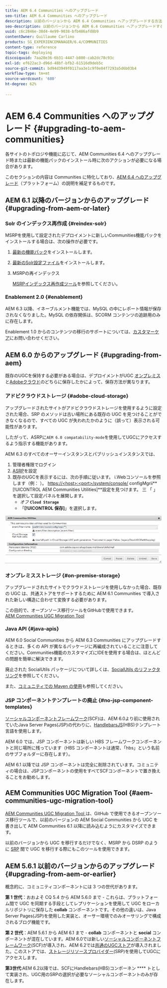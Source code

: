 ```yaml
---
title: AEM 6.4 Communities へのアップグレード
seo-title: AEM 6.4 Communities へのアップグレード
description: 以前のバージョンから AEM 6.4 Communities へアップグレードする方法
seo-description: 以前のバージョンから AEM 6.4 Communities へアップグレードする方法
uuid: c6c2846e-38d4-4e99-9038-bfb486afd8b9
contentOwner: Guillaume Carlino
products: SG_EXPERIENCEMANAGER/6.4/COMMUNITIES
content-type: reference
topic-tags: deploying
discoiquuid: 7aa28e36-6b31-4447-b800-cab2dc78c93c
exl-id: ef622ac3-d96d-48bf-bfb2-61516d9deb5c
source-git-commit: bd94d3949f0117aa3e1c9f0e84f7293a5d6b03b4
workflow-type: tm+mt
source-wordcount: '680'
ht-degree: 62%

---
```


# AEM 6.4 Communities へのアップグレード  {#upgrading-to-aem-communities}

各サイトのトポロジや機能に応じて、AEM Communities 6.4 へのアップグレード時または最新の機能パックのインストール時に次のアクションが必要になる場合があります。

このセクションの内容は Communities に特化しており、[AEM 6.4 へのアップグレード](../../help/sites-deploying/upgrade.md)（プラットフォーム）の説明を補足するものです。

## AEM 6.1 以降のバージョンからのアップグレード {#upgrading-from-aem-or-later}

### Solr のインデックス再作成 {#reindex-solr}

MSRPを使用して設定されたデプロイメントに新しいCommunities機能パックをインストールする場合は、次の操作が必要です。

1. [最新の機能パック](deploy-communities.md#latestfeaturepack)をインストールします。
2. [最新のSolr設定ファイル](msrp.md#upgrading)をインストールします。
3. MSRPの再インデックス

   [MSRPインデックス再作成ツール](msrp.md#msrp-reindex-tool)を参照してください。

### Enablement 2.0 {#enablement}

AEM 6.3 以降、イネーブルメント機能では、MySQL の中にレポート情報が保存されなくなりました。MySQL の依存関係は、SCORM コンテンツの追跡用のみに存在します。

Enablement 1.0 からのコンテンツの移行のサポートについては、[カスタマーケア](https://helpx.adobe.com/jp/marketing-cloud/contact-support.html)にお問い合わせください。

## AEM 6.0 からのアップグレード  {#upgrading-from-aem}

既存のUGCを保持する必要がある場合は、デプロイメントがUGC [オンプレミス](#on-premise-storage)と[Adobeクラウド](#adobe-cloud-storage)のどちらに保存したかによって、保存方法が異なります。

### アドビクラウドストレージ {#adobe-cloud-storage}

アップグレードされたサイトがアドビクラウドストレージを使用するように設定された場合、SRP のメソッドは古い場所にある既存の UGC を見つけることができなくなるので、すべての UGC が失われたかのように（誤って）表示される可能性があります。

したがって、ASRPに`AEM 6.0 compatability-mode`を使用してUGCにアクセスするよう指示する機能があります。

AEM 6.3 のすべてのオーサーインスタンスとパブリッシュインスタンスでは、

1. 管理者権限でログイン
2. [ASRP](asrp.md)を設定
3. 既存のUGCを表示するには、次の手順に従います。
i.Webコンソールを参照します（例： ）。
   [https://&lt;host>:&lt;port>/system/console/](http://localhost:4502/system/console/configMgr)
configMgrii**[!UICONTROL AEM Communities Utilities]**設定を見つけます。
三 「 」を選択して設定パネルを展開します。
   * *オフ* **`Cloud Storage`**
   * 「**[!UICONTROL 保存]**」を選択します。

![chlimage_1-126](assets/chlimage_1-126.png)

### オンプレミスストレージ {#on-premise-storage}

アップグレードされたサイトでクラウドストレージを使用しなかった場合、既存の UGC は、共通ストアをサポートするために AEM 6.1 Communities で導入された新しい構造に合わせて変換する必要があります。

この目的で、オープンソース移行ツールをGitHubで使用できます。\
[AEM Communities UGC Migration Tool](https://github.com/Adobe-Marketing-Cloud/communities-ugc-migration)

### Java API {#java-apis}

AEM 6.0 Social Communities から AEM 6.3 Communities にアップグレードするときは、多くの API が異なるパッケージに再編成されていることに注意してください。Communities機能のカスタマイズにIDEを使用する場合は、ほとんどの問題を簡単に解決できます。

廃止された SocialUtils パッケージについて詳しくは、[SocialUtils のリファクタリング](socialutils.md)を参照してください。

また、[コミュニティでの Maven の使用](maven.md)も参照してください。

### JSP コンポーネントテンプレートの廃止  {#no-jsp-component-templates}

[ソーシャルコンポーネントフレームワーク](scf.md)(SCF)は、AEM 6.0より前に使用されていたJava Server Pages(JSP)の代わりに、[HandlebarsJS](https://www.handlebarsjs.com/)(HBS)テンプレート言語を使用します。

AEM 6.0 では、JSP コンポーネントは新しい HBS フレームワークコンポーネントと同じ場所に残っています（HBS コンポーネントは通常、「hbs」という名前のサブフォルダーに存在します）。

AEM 6.1 以降では JSP コンポーネントは完全に削除されています。コミュニティの場合は、JSPコンポーネントの使用をすべてSCFコンポーネントで置き換えることをお勧めします。

## AEM Communities UGC Migration Tool {#aem-communities-ugc-migration-tool}

[AEM Communities UGC Migration Tool ](https://github.com/Adobe-Marketing-Cloud/communities-ugc-migration)は、GitHub で使用できるオープンソース移行ツールで、以前のバージョンの AEM Social Communities から UGC を書き出して AEM Communities 6.1 以降に読み込むようにカスタマイズできます。

以前のバージョンから UGC を移行するだけでなく、MSRP から DSRP のように [SRP](working-with-srp.md) 間で UGC を移行する際にもこのツールを使用できます。

## AEM 5.6.1 以前のバージョンからのアップグレード  {#upgrading-from-aem-or-earlier}

概念的に、コミュニティコンポーネントには 3 つの世代があります。

**第 1 世代**：おおよそ CQ 5.4 から AEM 5.6.0 まで - これらは、プラットフォーム間で UGC を同期する手段としてレプリケーションを使用して UGC をローカルリポジトリに保存した **collab** コンポーネントです。その他の違いは、Java Server Pages(JSP)を使用した実装と、オーサー環境でのみオーサリングで構成されるブログ機能です。

**第 2 世代**：AEM 5.6.1 から AEM 6.1 まで - **collab** コンポーネントと **social** コンポーネントが混在しています。AEM 6.0では新しい[ソーシャルコンポーネントフレームワーク](scf.md)(SCF)が導入され、AEM 6.2では[共通のUGCストア](working-with-srp.md)が導入されました。このストアでは、[ストレージリソースプロバイダー](srp.md)(SRP)を使用してUGCにアクセスします。

**第3世代**:AEM 6.2以降では、SCFにHandlebars(HBS)コンポーネン **** トとして実装され、UGC用のSRPの選択が必要なソーシャルコンポーネントのみが存在します。
